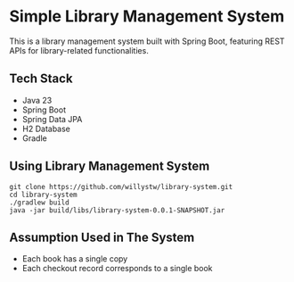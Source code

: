 # Simple Library Management System
This is a library management system built with Spring Boot, featuring REST APIs for library-related functionalities.

## Tech Stack
- Java 23
- Spring Boot
- Spring Data JPA
- H2 Database
- Gradle

## Using Library Management System
```
git clone https://github.com/willystw/library-system.git
cd library-system
./gradlew build
java -jar build/libs/library-system-0.0.1-SNAPSHOT.jar
```

## Assumption Used in The System
- Each book has a single copy
- Each checkout record corresponds to a single book